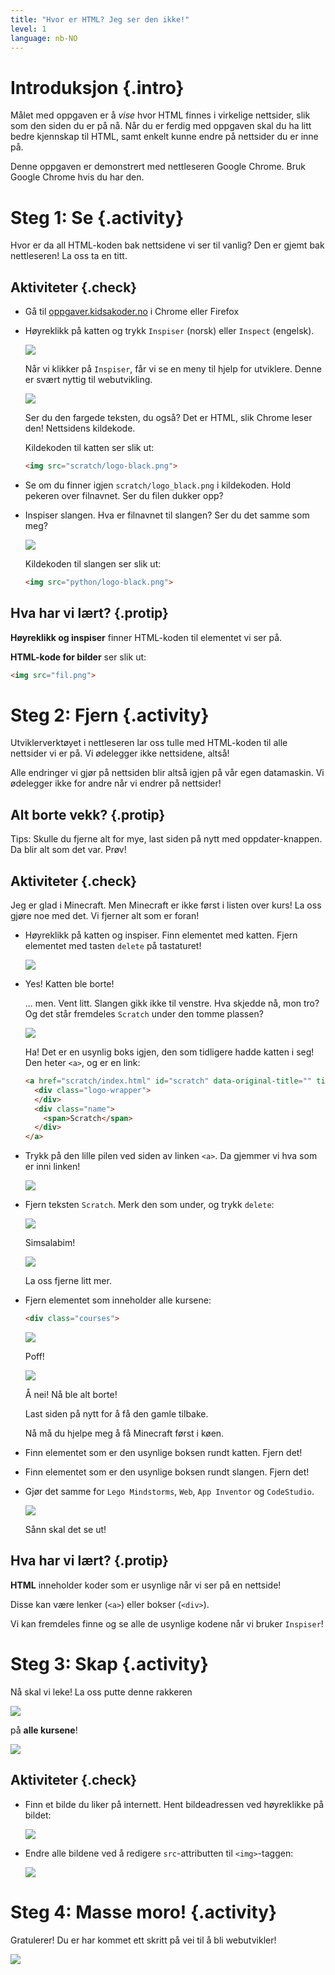 ```yaml
---
title: "Hvor er HTML? Jeg ser den ikke!"
level: 1
language: nb-NO
---
```


# Introduksjon {.intro}

Målet med oppgaven er å _vise_ hvor HTML finnes i virkelige nettsider, slik som den siden du er på nå. Når du er ferdig med oppgaven skal du ha litt bedre kjennskap til HTML, samt enkelt kunne endre på nettsider du er inne på.

Denne oppgaven er demonstrert med nettleseren Google Chrome. Bruk Google Chrome hvis du har den.

# Steg 1: Se {.activity}

Hvor er da all HTML-koden bak nettsidene vi ser til vanlig? Den er gjemt bak nettleseren! La oss ta en titt.

## Aktiviteter {.check}

- Gå til [oppgaver.kidsakoder.no](http://oppgaver.kidsakoder.no) i Chrome eller Firefox
- Høyreklikk på katten og trykk `Inspiser` (norsk) eller `Inspect` (engelsk).

  ![](inspiser_katten.png)

  Når vi klikker på `Inspiser`, får vi se en meny til hjelp for utviklere. Denne er svært nyttig til webutvikling.

  ![](kattens_kildekode.png)

  Ser du den fargede teksten, du også? Det er HTML, slik Chrome leser den! Nettsidens kildekode.

  Kildekoden til katten ser slik ut:

  ```html
  <img src="scratch/logo-black.png">
  ```

- Se om du finner igjen `scratch/logo_black.png` i kildekoden. Hold pekeren over filnavnet. Ser du filen dukker opp?

- Inspiser slangen. Hva er filnavnet til slangen? Ser du det samme som meg?

  ![](slangens_kildekode.png)

  Kildekoden til slangen ser slik ut:

  ```html
  <img src="python/logo-black.png">
  ```

## Hva har vi lært? {.protip}

**Høyreklikk og inspiser** finner HTML-koden til elementet vi ser på.

**HTML-kode for bilder** ser slik ut:
```html
<img src="fil.png">
```

# Steg 2: Fjern {.activity}

Utviklerverktøyet i nettleseren lar oss tulle med HTML-koden til alle nettsider vi er på. Vi ødelegger ikke nettsidene, altså!

Alle endringer vi gjør på nettsiden blir altså igjen på vår egen datamaskin. Vi ødelegger ikke for andre når vi endrer på nettsider!

## Alt borte vekk? {.protip}

Tips: Skulle du fjerne alt for mye, last siden på nytt med oppdater-knappen. Da blir alt som det var. Prøv!

## Aktiviteter {.check}

Jeg er glad i Minecraft. Men Minecraft er ikke først i listen over kurs! La oss gjøre noe med det. Vi fjerner alt som er foran!

- Høyreklikk på katten og inspiser. Finn elementet med katten. Fjern elementet med tasten `delete` på tastaturet!

  ![](katten_er_borte.png)

- Yes! Katten ble borte!

  ... men. Vent litt. Slangen gikk ikke til venstre. Hva skjedde nå, mon tro? Og det står fremdeles `Scratch` under den tomme plassen?

  ![](kattens_usynlige_boks.png)

  Ha! Det er en usynlig boks igjen, den som tidligere hadde katten i seg! Den heter `<a>`, og er en link:

  ```html
  <a href="scratch/index.html" id="scratch" data-original-title="" title="" aria-describedby="popover162945">
    <div class="logo-wrapper">
    </div>
    <div class="name">
      <span>Scratch</span>
    </div>
  </a>
  ```

- Trykk på den lille pilen ved siden av linken  `<a>`. Da gjemmer vi hva som er inni linken!

  ![](liten_a.png)

- Fjern teksten `Scratch`. Merk den som under, og trykk `delete`:

  ![](teksten_scratch.png)

  Simsalabim!

  ![](simsalabim.png)

  La oss fjerne litt mer.

- Fjern elementet som inneholder alle kursene:
  ```html
  <div class="courses">
  ```

  ![](class_courses.png)

  Poff!

  ![](alt_borte.png)

  Å nei! Nå ble alt borte!

  Last siden på nytt for å få den gamle tilbake.

  Nå må du hjelpe meg å få Minecraft først i køen.

- Finn elementet som er den usynlige boksen rundt katten. Fjern det!

- Finn elementet som er den usynlige boksen rundt slangen. Fjern det!

- Gjør det samme for `Lego Mindstorms`, `Web`, `App Inventor` og `CodeStudio`.

  ![](minecraft_yay.png)

  Sånn skal det se ut!

## Hva har vi lært? {.protip}

**HTML** inneholder koder som er usynlige når vi ser på en nettside!

Disse kan være lenker (`<a>`) eller bokser (`<div>`).

Vi kan fremdeles finne og se alle de usynlige kodene når vi bruker `Inspiser`!

# Steg 3: Skap {.activity}

Nå skal vi leke! La oss putte denne rakkeren

![](schnauzer.jpg)

på **alle kursene**!

![](schnauzere.png)

## Aktiviteter {.check}

- Finn et bilde du liker på internett. Hent bildeadressen ved høyreklikke på bildet:

  ![](bildeadresse.png)

- Endre alle bildene ved å redigere `src`-attributten til `<img>`-taggen:

  ![](ny_og_bedre_src.png)

# Steg 4: Masse moro! {.activity}

Gratulerer! Du er har kommet ett skritt på vei til å bli webutvikler!

![](schnauzer_web_developer.jpg)
